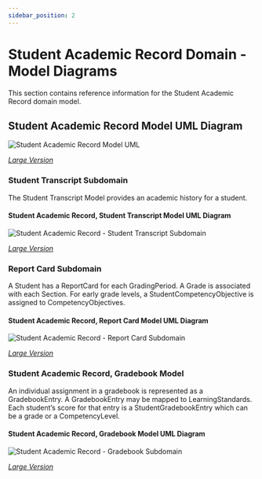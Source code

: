 ```yaml
---
sidebar_position: 2
---
```


# Student Academic Record Domain - Model Diagrams

This section contains reference information for the Student Academic Record
domain model.

## Student Academic Record Model UML Diagram

![Student Academic Record Model UML](https://edfidocs.blob.core.windows.net/$web/img/reference/data-standard/Student%20Academic%20Record%20Model%20UML.png)

[_Large Version_](https://edfidocs.blob.core.windows.net/$web/img/reference/data-standard/Student%20Academic%20Record%20Model%20UML.png)

### Student Transcript Subdomain

The Student Transcript Model provides an academic history for a student.

#### Student Academic Record, Student Transcript Model UML Diagram

![Student Academic Record - Student Transcript Subdomain](https://edfidocs.blob.core.windows.net/$web/img/reference/data-standard/Student%20Academic%20Record%20-%20Student%20Transcript%20Subdomain.png)

[_Large Version_](https://edfidocs.blob.core.windows.net/$web/img/reference/data-standard/Student%20Academic%20Record%20-%20Student%20Transcript%20Subdomain.png)

### Report Card Subdomain

A Student has a ReportCard for each GradingPeriod. A Grade is associated with
each Section. For early grade levels, a StudentCompetencyObjective is assigned
to CompetencyObjectives.

#### Student Academic Record, Report Card Model UML Diagram

![Student Academic Record - Report Card Subdomain](https://edfidocs.blob.core.windows.net/$web/img/reference/data-standard/Report%20Card%20Subdomain%20UML.png)

[_Large Version_](https://edfidocs.blob.core.windows.net/$web/img/reference/data-standard/Report%20Card%20Subdomain%20UML.png)

### Student Academic Record, Gradebook Model

An individual assignment in a gradebook is represented as a GradebookEntry. A
GradebookEntry may be mapped to LearningStandards. Each student’s score for that
entry is a StudentGradebookEntry which can be a grade or a CompetencyLevel.

#### Student Academic Record, Gradebook Model UML Diagram

![Student Academic Record - Gradebook Subdomain](https://edfidocs.blob.core.windows.net/$web/img/reference/data-standard/Student%20Academic%20Record%20-%20Gradebook.png)

[_Large Version_](https://edfidocs.blob.core.windows.net/$web/img/reference/data-standard/Student%20Academic%20Record%20-%20Gradebook.png)
